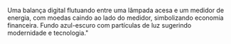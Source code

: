 Uma balança digital flutuando entre uma lâmpada acesa e um medidor de energia, com moedas caindo ao lado do medidor, simbolizando economia financeira. Fundo azul-escuro com partículas de luz sugerindo modernidade e tecnologia."

